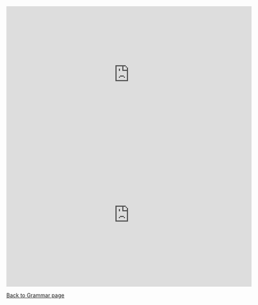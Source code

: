 <iframe src="https://h5p.org/h5p/embed/406272" width="643" height="358" frameborder="0" allowfullscreen="allowfullscreen"></iframe><script src="https://h5p.org/sites/all/modules/h5p/library/js/h5p-resizer.js" charset="UTF-8"></script>


<iframe src="https://h5p.org/h5p/embed/406575" width="643" height="379" frameborder="0" allowfullscreen="allowfullscreen"></iframe><script src="https://h5p.org/sites/all/modules/h5p/library/js/h5p-resizer.js" charset="UTF-8"></script>

<p>
<a style="float:left;" href="Grammar.html">Back to Grammar page</a>
</p>
<div style="clear:both;">  </div>
